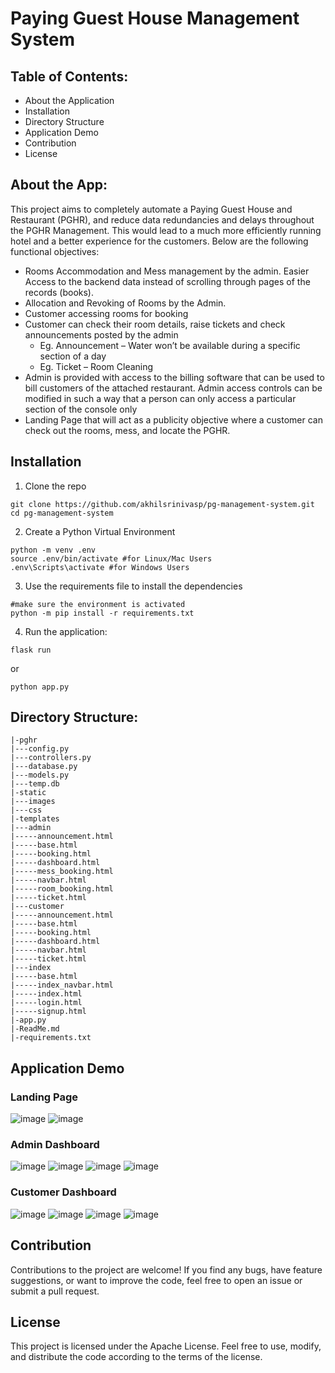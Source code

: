 # Paying Guest House Management System

## Table of Contents:
- About the Application
- Installation
- Directory Structure
- Application Demo 
- Contribution
- License

## About the App: 
  This project aims to completely automate a Paying Guest House and Restaurant (PGHR), and reduce data redundancies and delays throughout the PGHR     Management. This would lead to a much more efficiently running hotel and a better experience for the customers.
  Below are the following functional objectives:
- Rooms Accommodation and Mess management by the admin. Easier Access to the backend data instead of scrolling through pages of the records (books).
- Allocation and Revoking of Rooms by the Admin.
- Customer accessing rooms for booking
- Customer can check their room details, raise tickets and check announcements posted by the admin
  - Eg. Announcement – Water won’t be available during a specific section of a day
  - Eg. Ticket – Room Cleaning
- Admin is provided with access to the billing software that can be used to bill customers of the attached restaurant. Admin access controls can be modified in such a way that a person can only access a particular section of the console only
- Landing Page that will act as a publicity objective where a customer can check out the rooms, mess, and locate the PGHR.

## Installation 
1. Clone the repo
```
git clone https://github.com/akhilsrinivasp/pg-management-system.git
cd pg-management-system
```
2. Create a Python Virtual Environment
```
python -m venv .env
source .env/bin/activate #for Linux/Mac Users
.env\Scripts\activate #for Windows Users
```
3. Use the requirements file to install the dependencies
```
#make sure the environment is activated
python -m pip install -r requirements.txt
```
4. Run the application:
```
flask run
```
or
```
python app.py
```
## Directory Structure:
```
|-pghr
|---config.py
|---controllers.py
|---database.py
|---models.py
|---temp.db
|-static
|---images
|---css
|-templates
|---admin
|-----announcement.html
|-----base.html
|-----booking.html
|-----dashboard.html
|-----mess_booking.html
|-----navbar.html
|-----room_booking.html
|-----ticket.html
|---customer
|-----announcement.html
|-----base.html
|-----booking.html
|-----dashboard.html
|-----navbar.html
|-----ticket.html
|---index
|-----base.html
|-----index_navbar.html
|-----index.html
|-----login.html
|-----signup.html
|-app.py
|-ReadMe.md
|-requirements.txt
```

## Application Demo

### Landing Page
![image](https://github.com/akhilsrinivasp/pg-management-system/assets/71825776/3dad41a5-6ec2-4028-971b-7d75e54c04cc)
![image](https://github.com/akhilsrinivasp/pg-management-system/assets/71825776/0a984bc4-a485-4507-8701-1e392bfdcac9)

### Admin Dashboard 
![image](https://github.com/akhilsrinivasp/pg-management-system/assets/71825776/8972e055-19de-460b-b29e-414a721bd560)
![image](https://github.com/akhilsrinivasp/pg-management-system/assets/71825776/274d8640-512e-45cb-ac73-4595aace259a)
![image](https://github.com/akhilsrinivasp/pg-management-system/assets/71825776/b876bb2a-b949-4538-8405-0363c0c4534a)
![image](https://github.com/akhilsrinivasp/pg-management-system/assets/71825776/c854ec21-6fbd-4ed4-a5b0-e5e76159b294)

### Customer Dashboard
![image](https://github.com/akhilsrinivasp/pg-management-system/assets/71825776/13f1d505-18cb-4936-9c85-8f8ea3b5c194)
![image](https://github.com/akhilsrinivasp/pg-management-system/assets/71825776/a2d3fee7-eb15-4331-b059-10a32eadfd99)
![image](https://github.com/akhilsrinivasp/pg-management-system/assets/71825776/989b7350-7ffd-43f1-9c56-8ad2027a9c9f)
![image](https://github.com/akhilsrinivasp/pg-management-system/assets/71825776/afd76a7b-7194-4ef6-b718-0fd701e645c4)

## Contribution
Contributions to the project are welcome! If you find any bugs, have feature suggestions, or want to improve the code, feel free to open an issue or submit a pull request.

## License
This project is licensed under the Apache License. Feel free to use, modify, and distribute the code according to the terms of the license.
